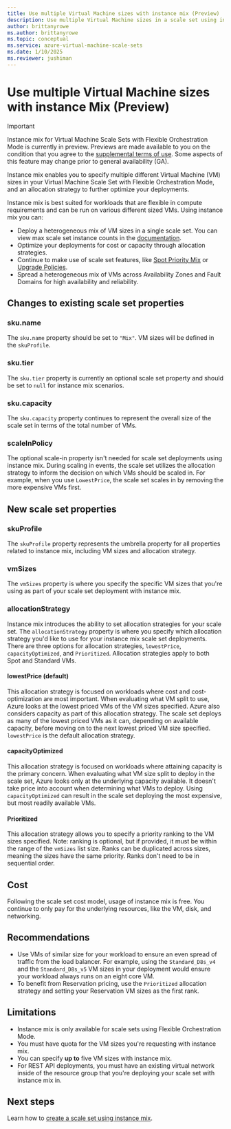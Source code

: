 ```yaml
---
title: Use multiple Virtual Machine sizes with instance mix (Preview)
description: Use multiple Virtual Machine sizes in a scale set using instance mix. Optimize deployments using allocation strategies. 
author: brittanyrowe 
ms.author: brittanyrowe
ms.topic: conceptual
ms.service: azure-virtual-machine-scale-sets
ms.date: 1/10/2025
ms.reviewer: jushiman
---
```


# Use multiple Virtual Machine sizes with instance Mix (Preview)
> [!IMPORTANT]
> Instance mix for Virtual Machine Scale Sets with Flexible Orchestration Mode is currently in preview. Previews are made available to you on the condition that you agree to the [supplemental terms of use](https://azure.microsoft.com/support/legal/preview-supplemental-terms/). Some aspects of this feature may change prior to general availability (GA). 

Instance mix enables you to specify multiple different Virtual Machine (VM) sizes in your Virtual Machine Scale Set with Flexible Orchestration Mode, and an allocation strategy to further optimize your deployments. 

Instance mix is best suited for workloads that are flexible in compute requirements and can be run on various different sized VMs. Using instance mix you can:
- Deploy a heterogeneous mix of VM sizes in a single scale set. You can view max scale set instance counts in the [documentation](./virtual-machine-scale-sets-orchestration-modes.md#what-has-changed-with-flexible-orchestration-mode).
- Optimize your deployments for cost or capacity through allocation strategies.
- Continue to make use of scale set features, like [Spot Priority Mix](./spot-priority-mix.md) or [Upgrade Policies](./virtual-machine-scale-sets-set-upgrade-policy.md).
- Spread a heterogeneous mix of VMs across Availability Zones and Fault Domains for high availability and reliability.

## Changes to existing scale set properties
### sku.name
The `sku.name` property should be set to `"Mix"`. VM sizes will be defined in the `skuProfile`.
### sku.tier
The `sku.tier` property is currently an optional scale set property and should be set to `null` for instance mix scenarios.

### sku.capacity
The `sku.capacity` property continues to represent the overall size of the scale set in terms of the total number of VMs.

### scaleInPolicy
The optional scale-in property isn't needed for scale set deployments using instance mix. During scaling in events, the scale set utilizes the allocation strategy to inform the decision on which VMs should be scaled in. For example, when you use `LowestPrice`, the scale set scales in by removing the more expensive VMs first.

## New scale set properties
### skuProfile
The `skuProfile` property represents the umbrella property for all properties related to instance mix, including VM sizes and allocation strategy.

### vmSizes
The `vmSizes` property is where you specify the specific VM sizes that you're using as part of your scale set deployment with instance mix.

### allocationStrategy
Instance mix introduces the ability to set allocation strategies for your scale set. The `allocationStrategy` property is where you specify which allocation strategy you'd like to use for your instance mix scale set deployments. There are three options for allocation strategies, `lowestPrice`, `capacityOptimized`, and `Prioritized`. Allocation strategies apply to both Spot and Standard VMs.

#### lowestPrice (default)
This allocation strategy is focused on workloads where cost and cost-optimization are most important. When evaluating what VM split to use, Azure looks at the lowest priced VMs of the VM sizes specified. Azure also considers capacity as part of this allocation strategy. The scale set deploys as many of the lowest priced VMs as it can, depending on available capacity, before moving on to the next lowest priced VM size specified. `lowestPrice` is the default allocation strategy.

#### capacityOptimized
This allocation strategy is focused on workloads where attaining capacity is the primary concern. When evaluating what VM size split to deploy in the scale set, Azure looks only at the underlying capacity available. It doesn't take price into account when determining what VMs to deploy. Using `capacityOptimized` can result in the scale set deploying the most expensive, but most readily available VMs. 

#### Prioritized
This allocation strategy allows you to specify a priority ranking to the VM sizes specified. Note: ranking is optional, but if provided, it must be within the range of the `vmSizes` list size. Ranks can be duplicated across sizes, meaning the sizes have the same priority. Ranks don't need to be in sequential order.

## Cost
Following the scale set cost model, usage of instance mix is free. You continue to only pay for the underlying resources, like the VM, disk, and networking.

## Recommendations
* Use VMs of similar size for your workload to ensure an even spread of traffic from the load balancer. For example, using the `Standard_D8s_v4` and the `Standard_D8s_v5` VM sizes in your deployment would ensure your workload always runs on an eight core VM.
* To benefit from Reservation pricing, use the `Prioritized` allocation strategy and setting your Reservation VM sizes as the first rank.
  
## Limitations 
- Instance mix is only available for scale sets using Flexible Orchestration Mode.
- You must have quota for the VM sizes you're requesting with instance mix.
- You can specify **up to** five VM sizes with instance mix.
- For REST API deployments, you must have an existing virtual network inside of the resource group that you're deploying your scale set with instance mix in.

## Next steps
Learn how to [create a scale set using instance mix](instance-mix-create.md).